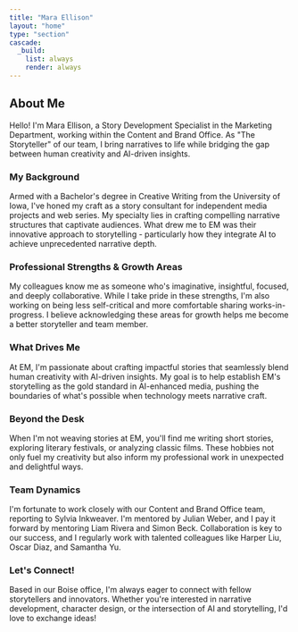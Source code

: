 ```yaml
---
title: "Mara Ellison"
layout: "home"
type: "section"
cascade:
  _build:
    list: always
    render: always
---
```

## About Me

Hello! I'm Mara Ellison, a Story Development Specialist in the Marketing Department, working within the Content and Brand Office. As "The Storyteller" of our team, I bring narratives to life while bridging the gap between human creativity and AI-driven insights.

### My Background

Armed with a Bachelor's degree in Creative Writing from the University of Iowa, I've honed my craft as a story consultant for independent media projects and web series. My specialty lies in crafting compelling narrative structures that captivate audiences. What drew me to EM was their innovative approach to storytelling - particularly how they integrate AI to achieve unprecedented narrative depth.

### Professional Strengths & Growth Areas

My colleagues know me as someone who's imaginative, insightful, focused, and deeply collaborative. While I take pride in these strengths, I'm also working on being less self-critical and more comfortable sharing works-in-progress. I believe acknowledging these areas for growth helps me become a better storyteller and team member.

### What Drives Me

At EM, I'm passionate about crafting impactful stories that seamlessly blend human creativity with AI-driven insights. My goal is to help establish EM's storytelling as the gold standard in AI-enhanced media, pushing the boundaries of what's possible when technology meets narrative craft.

### Beyond the Desk

When I'm not weaving stories at EM, you'll find me writing short stories, exploring literary festivals, or analyzing classic films. These hobbies not only fuel my creativity but also inform my professional work in unexpected and delightful ways.

### Team Dynamics

I'm fortunate to work closely with our Content and Brand Office team, reporting to Sylvia Inkweaver. I'm mentored by Julian Weber, and I pay it forward by mentoring Liam Rivera and Simon Beck. Collaboration is key to our success, and I regularly work with talented colleagues like Harper Liu, Oscar Diaz, and Samantha Yu.

### Let's Connect!

Based in our Boise office, I'm always eager to connect with fellow storytellers and innovators. Whether you're interested in narrative development, character design, or the intersection of AI and storytelling, I'd love to exchange ideas!